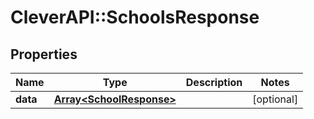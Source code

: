 # CleverAPI::SchoolsResponse

## Properties
Name | Type | Description | Notes
------------ | ------------- | ------------- | -------------
**data** | [**Array&lt;SchoolResponse&gt;**](SchoolResponse.md) |  | [optional] 


